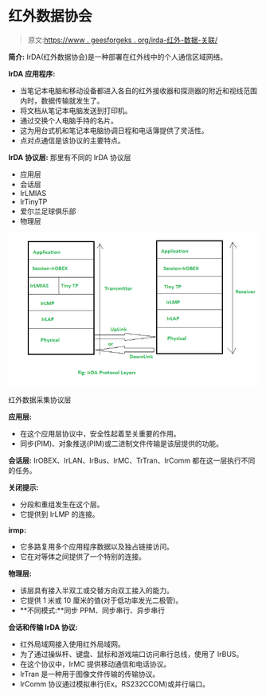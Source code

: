 # 红外数据协会

> 原文:[https://www . geesforgeks . org/irda-红外-数据-关联/](https://www.geeksforgeeks.org/irda-infrared-data-association/)

**简介:**
IrDA(红外数据协会)是一种部署在红外线中的个人通信区域网络。

**IrDA 应用程序:**

*   当笔记本电脑和移动设备都进入各自的红外接收器和探测器的附近和视线范围内时，数据传输就发生了。
*   将文档从笔记本电脑发送到打印机。
*   通过交换个人电脑手持的名片。
*   这为用台式机和笔记本电脑协调日程和电话簿提供了灵活性。
*   点对点通信是该协议的主要特点。

**IrDA 协议层:**
那里有不同的 IrDA 协议层

*   应用层
*   会话层
*   IrLMIAS
*   IrTinyTP
*   爱尔兰足球俱乐部
*   物理层

![](img/d00ac10730fd5137972126ced1dc9921.png)

红外数据采集协议层

**应用层:**

*   在这个应用层协议中，安全性起着至关重要的作用。
*   同步(PIM)、对象推送(PIM)或二进制文件传输是该层提供的功能。

**会话层:**
IrOBEX、IrLAN、IrBus、IrMC、TrTran、IrComm 都在这一层执行不同的任务。

**关闭提示:**

*   分段和重组发生在这个层。
*   它提供到 IrLMP 的连接。

**irmp:**

*   它多路复用多个应用程序数据以及独占链接访问。
*   它在对等体之间提供了一个特别的连接。

**物理层:**

*   该层具有接入半双工或交替方向双工接入的能力。
*   它提供 1 米或 10 厘米的值(对于低功率发光二极管)。
*   **不同模式:**同步 PPM、同步串行、异步串行

**会话和传输 IrDA 协议:**

*   红外局域网接入使用红外局域网。
*   为了通过操纵杆、键盘、鼠标和游戏端口访问串行总线，使用了 IrBUS。
*   在这个协议中，IrMC 提供移动通信和电话协议。
*   IrTran 是一种用于图像文件传输的传输协议。
*   IrComm 协议通过模拟串行(Ex。RS232CCOM)或并行端口。